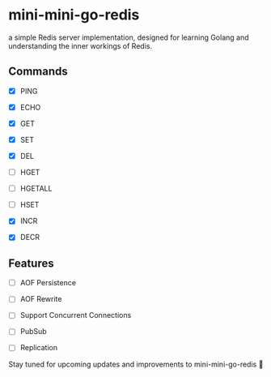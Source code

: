 # mini-mini-go-redis

a simple Redis server implementation, designed for learning Golang and understanding the inner workings of Redis.

## Commands
- [x] PING
- [x] ECHO
- [x] GET 
- [x] SET  
- [x] DEL

- [ ] HGET
- [ ] HGETALL
- [ ] HSET

- [x] INCR
- [x] DECR

## Features
- [ ] AOF Persistence
- [ ] AOF Rewrite
- [ ] Support Concurrent Connections
- [ ] PubSub
- [ ] Replication


Stay tuned for upcoming updates and improvements to mini-mini-go-redis :rocket:
